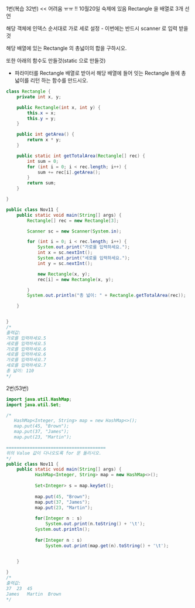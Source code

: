 1번(복습 32번) << 어려움 ㅠㅠ !! 10월20일 숙제에 있음 
Rectangle 을 배열로 3개 선언

해당 객체에 인덱스 순서대로 가로 세로 설정 - 
이번에는 반드시 scanner 로 입력 받을것

해당 배열에 있는 Rectangle 의 총넓이의 합을 구하시오.

또한 아래의 함수도 만들것(static 으로 만들것)
- 파라미터를 Rectangle 배열로 받아서 해당 배열에 들어 잇는 
Rectangle 들에 총 넓이를 리턴 하는 함수를 만드시오.

```java
class Rectangle {
	private int x, y;

	public Rectangle(int x, int y) {
		this.x = x;
		this.y = y;
	}

	public int getArea() {
		return x * y;
	}

	public static int getTotalArea(Rectangle[] rec) {
		int sum = 0;
		for (int i = 0; i < rec.length; i++) {
			sum += rec[i].getArea();
		}
		return sum;
	}

}

public class Nov11 {
	public static void main(String[] args) {
		Rectangle[] rec = new Rectangle[3];

		Scanner sc = new Scanner(System.in);

		for (int i = 0; i < rec.length; i++) {
			System.out.print("가로를 입력하세요.");
			int x = sc.nextInt();
			System.out.print("세로를 입력하세요.");
			int y = sc.nextInt();

			new Rectangle(x, y);
			rec[i] = new Rectangle(x, y);

		}
		System.out.println("총 넓이: " + Rectangle.getTotalArea(rec));

	}


}
/*
출력값:
가로를 입력하세요.5
세로를 입력하세요.5
가로를 입력하세요.6
세로를 입력하세요.6
가로를 입력하세요.7
세로를 입력하세요.7
총 넓이: 110
*/
```






2번(53번)


```java
import java.util.HashMap;
import java.util.Set;

/*
   HashMap<Integer, String> map = new HashMap<>();
   map.put(45, "Brown");
   map.put(37, "James");
   map.put(23, "Martin");

======================================
위의 Value 값이 다나오도록 for 문 돌리시오.
*/
public class Nov11 {
	public static void main(String[] args) {
		   HashMap<Integer, String> map = new HashMap<>();
		   
		   Set<Integer> s = map.keySet();
		   
		   map.put(45, "Brown");
		   map.put(37, "James");
		   map.put(23, "Martin");
		   
		   for(Integer n : s)
			   System.out.print(n.toString() + '\t');
		   System.out.println();
		   
		   for(Integer n : s)
			   System.out.print(map.get(n).toString() + '\t');
		  

	}

}
/*
출력값:
37	23	45	
James	Martin	Brown	
*/
```



